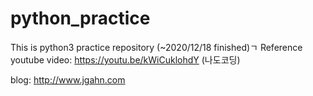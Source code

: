 # python_practice
This is python3 practice repository (~2020/12/18 finished)ㄱ
Reference youtube video: https://youtu.be/kWiCuklohdY (나도코딩)


blog: http://www.jgahn.com
